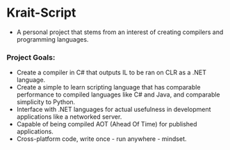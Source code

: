 # Krait-Script
  - A personal project that stems from an interest of creating compilers and programming languages.

### Project Goals:
  - Create a compiler in C# that outputs IL to be ran on CLR as a .NET language.
  - Create a simple to learn scripting language that has comparable performance to compiled languages like C# and Java, and comparable simplicity to Python.
  - Interface with .NET languages for actual usefulness in development applications like a networked server.
  - Capable of being compiled AOT (Ahead Of Time) for published applications.
  - Cross-platform code, write once - run anywhere - mindset.
